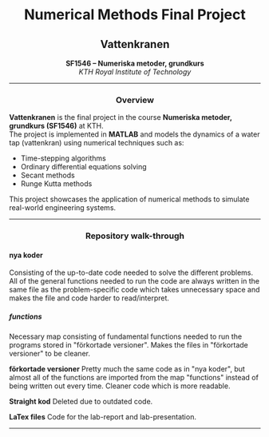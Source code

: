 
<h1 align="center">Numerical Methods Final Project</h1>
<h2 align="center">Vattenkranen</h2>

<p align="center">
  <b>SF1546 – Numeriska metoder, grundkurs</b><br>
  <i>KTH Royal Institute of Technology</i><br>
</p>

---

<h3 align="center">Overview</h3>

**Vattenkranen** is the final project in the course **Numeriska metoder, grundkurs (SF1546)** at KTH.  
The project is implemented in **MATLAB** and models the dynamics of a water tap (vattenkran) using numerical techniques such as:

- Time-stepping algorithms
- Ordinary differential equations solving
- Secant methods
- Runge Kutta methods

This project showcases the application of numerical methods to simulate real-world engineering systems.

---

<h3 align="center">Repository walk-through</h3>

<h4>nya koder</h4>
Consisting of the up-to-date code needed to solve the different problems. All of the general functions needed to run the code are always written in the same file as the problem-specific code which takes unnecessary space and makes the file and code harder to read/interpret.

<h5>functions</h5>
Necessary map consisting of fundamental functions needed to run the programs stored in "förkortade versioner". Makes the files in "förkortade versioner" to be cleaner.

**förkortade versioner**
Pretty much the same code as in "nya koder", but almost all of the functions are imported from the map "functions" instead of being written out every time. Cleaner code which is more readable.

**Straight kod**
Deleted due to outdated code.

**LaTex files**
Code for the lab-report and lab-presentation.

---
